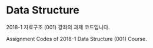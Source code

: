 # Data Structure

2018-1 자료구조 (001) 강좌의 과제 코드입니다.

Assignment Codes of 2018-1 Data Structure (001) Course.


